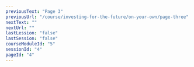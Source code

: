```yaml
---
previousText: "Page 3"
previousUrl: "/course/investing-for-the-future/on-your-own/page-three"
nextText: ""
nextUrl: ""
lastLession: "false"
lastSession: "false"
courseModuleId: "5"
sessionId: "4"
pageId: "4"
---
```



